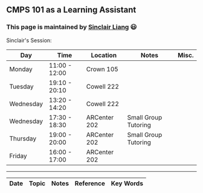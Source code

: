 ## CMPS 101 as a Learning Assistant ##

### This page is maintained by [Sinclair Liang](https://sinclairliang.com) :smiley: ###

Sinclair's Session:

|Day|Time|Location|Notes|Misc.|
|---|---|---|---|---|
|Monday    |11:00 - 12:00|Crown 105     |   |   |
|Tuesday   |19:10 - 20:10|Cowell 222    |   |   |
|Wednesday |13:20 - 14:20|Cowell 222    |   |   |
|Wednesday |17:30 - 18:30|ARCenter 202  |Small Group Tutoring|   |
|Thursday  |19:00 - 20:00|ARCenter 202  |Small Group Tutoring|   |
|Friday    |16:00 - 17:00|ARCenter 202  |   |   |


******

|Date   |Topic   |Notes   |Reference   |Key Words   |
|---|---|---|---|---|
